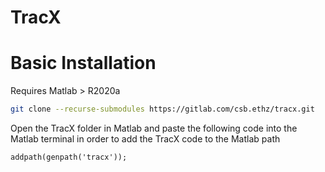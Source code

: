 # TracX

# Basic Installation
Requires Matlab > R2020a

```bash
git clone --recurse-submodules https://gitlab.com/csb.ethz/tracx.git
```

Open the TracX folder in Matlab and paste the following code into the Matlab terminal in order to add the TracX code to the Matlab path
```
addpath(genpath('tracx'));
```
